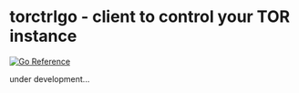 # torctrlgo - client to control your TOR instance
[![Go Reference](https://pkg.go.dev/badge/github.com/CodeSpoof/torctrlgo.svg)](https://pkg.go.dev/github.com/CodeSpoof/torctrlgo)

under development...
